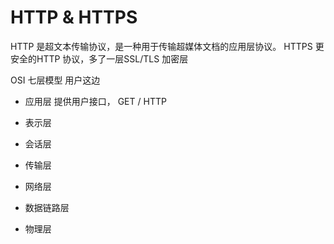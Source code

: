 # HTTP & HTTPS

HTTP 是超文本传输协议，是一种用于传输超媒体文档的应用层协议。
HTTPS 更安全的HTTP 协议，多了一层SSL/TLS 加密层

OSI 七层模型
用户这边
- 应用层 提供用户接口， GET / HTTP

- 表示层

- 会话层
- 传输层
- 网络层
- 数据链路层
- 物理层
